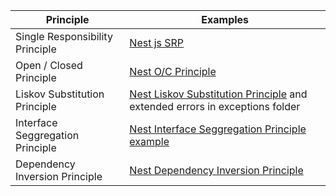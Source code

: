| Principle       | Examples                                                                                                                                                               |
|-----------------|------------------------------------------------------------------------------------------------------------------------------------------------------------------------|
| Single Responsibility Principle | [Nest js SRP](https://github.com/nestjs/nest/blob/master/integration/cache/src/async-register-extra-providers/async-register-extra.controller.ts)                      |
| Open / Closed Principle | [Nest O/C Principle](https://github.com/nestjs/nest/blob/master/sample/01-cats-app/src/common/middleware/logger.middleware.ts)                                         |
| Liskov Substitution Principle | [Nest Liskov Substitution Principle](https://github.com/nestjs/nest/blob/master/packages/common/exceptions/http.exception.ts) and extended errors in exceptions folder |
| Interface Seggregation Principle | [Nest Interface Seggregation Principle example](https://github.com/nestjs/nest/blob/master/sample/14-mongoose-base/src/cats/interfaces/cat.interface.ts)               |
| Dependency Inversion Principle | [Nest Dependency Inversion Principle](https://github.com/nestjs/nest/blob/master/sample/01-cats-app/src/common/guards/roles.guard.ts)                                                                                                                                |